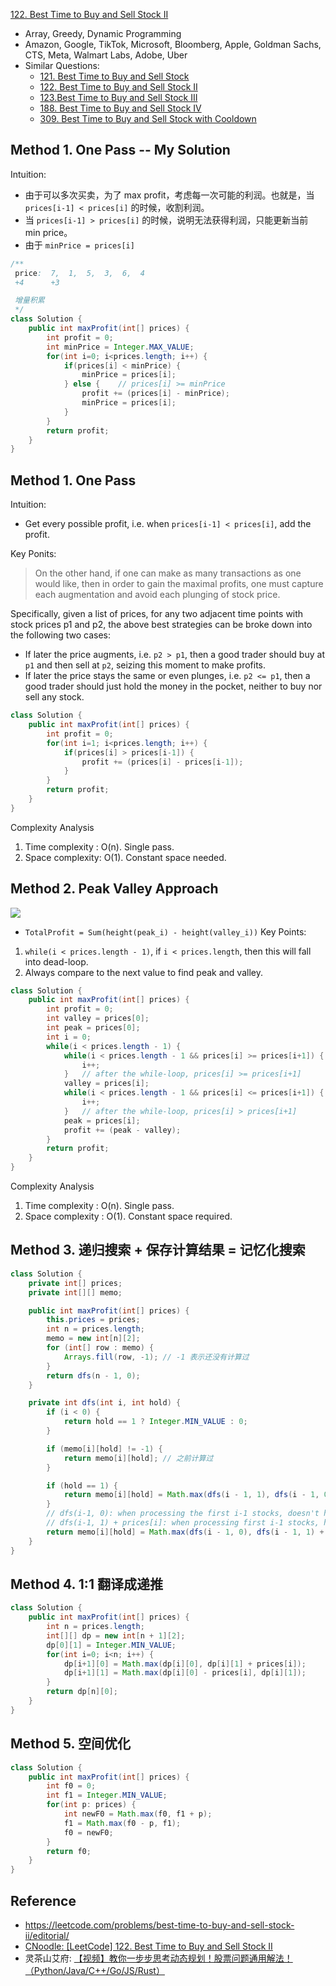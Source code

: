 [122. Best Time to Buy and Sell Stock II](https://leetcode.com/problems/best-time-to-buy-and-sell-stock-ii/)

* Array, Greedy, Dynamic Programming
* Amazon, Google, TikTok, Microsoft, Bloomberg, Apple, Goldman Sachs, CTS, Meta, Walmart Labs, Adobe, Uber
* Similar Questions:
    * [121. Best Time to Buy and Sell Stock](https://leetcode.com/problems/best-time-to-buy-and-sell-stock/)   
    * [122. Best Time to Buy and Sell Stock II](https://leetcode.com/problems/best-time-to-buy-and-sell-stock-ii/)
    * [123.Best Time to Buy and Sell Stock III](https://leetcode.com/problems/best-time-to-buy-and-sell-stock-iii/)
    * [188. Best Time to Buy and Sell Stock IV](https://leetcode.com/problems/best-time-to-buy-and-sell-stock-iv/)    
    * [309. Best Time to Buy and Sell Stock with Cooldown](https://leetcode.com/problems/best-time-to-buy-and-sell-stock-with-cooldown/)


## Method 1. One Pass -- My Solution
Intuition:
* 由于可以多次买卖，为了 max profit，考虑每一次可能的利润。也就是，当 `prices[i-1] < prices[i]` 的时候，收割利润。
* 当 `prices[i-1] > prices[i]` 的时候，说明无法获得利润，只能更新当前 min price。
* 由于 `minPrice = prices[i]`
```java
/**
 price:  7,  1,  5,  3,  6,  4
 +4      +3

 增量积累
 */
class Solution {
    public int maxProfit(int[] prices) {
        int profit = 0;
        int minPrice = Integer.MAX_VALUE;
        for(int i=0; i<prices.length; i++) {
            if(prices[i] < minPrice) {
                minPrice = prices[i];
            } else {    // prices[i] >= minPrice
                profit += (prices[i] - minPrice);
                minPrice = prices[i];
            }
        }
        return profit;
    }
}
```

## Method 1. One Pass
Intuition:
* Get every possible profit, i.e. when `prices[i-1] < prices[i]`, add the profit.

Key Ponits:
> On the other hand, if one can make as many transactions as one would like, then in order to gain the maximal profits, 
> one must capture each augmentation and avoid each plunging of stock price.

Specifically, given a list of prices, for any two adjacent time points with stock prices p1 and p2, the above best 
strategies can be broke down into the following two cases:
* If later the price augments, i.e. `p2 > p1`, then a good trader should buy at `p1` and then sell at `p2`, seizing this moment to make profits.
* If later the price stays the same or even plunges, i.e. `p2 <= p1`, then a good trader should just hold the money in the pocket, 
neither to buy nor sell any stock.

```java
class Solution {
    public int maxProfit(int[] prices) {
        int profit = 0;
        for(int i=1; i<prices.length; i++) {
            if(prices[i] > prices[i-1]) {
                profit += (prices[i] - prices[i-1]);
            }
        }
        return profit;
    }
}
```
Complexity Analysis
1. Time complexity : O(n). Single pass.
2. Space complexity: O(1). Constant space needed.


## Method 2. Peak Valley Approach
![](images/122_maxprofit_1.PNG)
* `TotalProfit = Sum(height(peak_i) - height(valley_i))`
Key Points:
1. `while(i < prices.length - 1)`, if `i < prices.length`, then this will fall into dead-loop.
2. Always compare to the next value to find peak and valley.

```java
class Solution {
    public int maxProfit(int[] prices) {
        int profit = 0;
        int valley = prices[0];
        int peak = prices[0];
        int i = 0;
        while(i < prices.length - 1) {
            while(i < prices.length - 1 && prices[i] >= prices[i+1]) {
                i++;
            }   // after the while-loop, prices[i] >= prices[i+1]
            valley = prices[i];
            while(i < prices.length - 1 && prices[i] <= prices[i+1]) {
                i++;
            }   // after the while-loop, prices[i] > prices[i+1]
            peak = prices[i];
            profit += (peak - valley);
        }
        return profit;
    }
}
```
Complexity Analysis
1. Time complexity : O(n). Single pass.
2. Space complexity : O(1). Constant space required. 


## Method 3. 递归搜索 + 保存计算结果 = 记忆化搜索
```java
class Solution {
    private int[] prices;
    private int[][] memo;

    public int maxProfit(int[] prices) {
        this.prices = prices;
        int n = prices.length;
        memo = new int[n][2];
        for (int[] row : memo) {
            Arrays.fill(row, -1); // -1 表示还没有计算过
        }
        return dfs(n - 1, 0);
    }

    private int dfs(int i, int hold) {
        if (i < 0) {
            return hold == 1 ? Integer.MIN_VALUE : 0;
        }

        if (memo[i][hold] != -1) {
            return memo[i][hold]; // 之前计算过
        }

        if (hold == 1) {
            return memo[i][hold] = Math.max(dfs(i - 1, 1), dfs(i - 1, 0) - prices[i]);
        }
        // dfs(i-1, 0): when processing the first i-1 stocks, doesn't hold any stock
        // dfs(i-1, 1) + prices[i]: when processing first i-1 stocks, hold one stock, and sell it on i-th day, therefore profit + prices[i]
        return memo[i][hold] = Math.max(dfs(i - 1, 0), dfs(i - 1, 1) + prices[i]);
    }
}
```


## Method 4. 1:1 翻译成递推
```java
class Solution {
    public int maxProfit(int[] prices) {
        int n = prices.length;
        int[][] dp = new int[n + 1][2];
        dp[0][1] = Integer.MIN_VALUE;
        for(int i=0; i<n; i++) {
            dp[i+1][0] = Math.max(dp[i][0], dp[i][1] + prices[i]);
            dp[i+1][1] = Math.max(dp[i][0] - prices[i], dp[i][1]);
        }
        return dp[n][0];
    }
}
```


## Method 5. 空间优化
```java
class Solution {
    public int maxProfit(int[] prices) {
        int f0 = 0;
        int f1 = Integer.MIN_VALUE;
        for(int p: prices) {
            int newF0 = Math.max(f0, f1 + p);
            f1 = Math.max(f0 - p, f1);
            f0 = newF0;
        }
        return f0;
    }
}
```


## Reference
* https://leetcode.com/problems/best-time-to-buy-and-sell-stock-ii/editorial/
* [CNoodle: [LeetCode] 122. Best Time to Buy and Sell Stock II](https://www.cnblogs.com/cnoodle/p/12321358.html)
* 灵茶山艾府: [【视频】教你一步步思考动态规划！股票问题通用解法！（Python/Java/C++/Go/JS/Rust）](https://leetcode.cn/problems/best-time-to-buy-and-sell-stock-ii/solutions/2201406/shi-pin-jiao-ni-yi-bu-bu-si-kao-dong-tai-o3y4/)